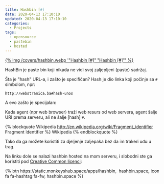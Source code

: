 ```yaml
---
title: Hashbin [#]
date: 2020-04-13 17:10:10
updated: 2020-04-13 17:10:10
categories:
  - Projects
tags:
  - opensource
  - pastebin
  - hosted
---
```


<a href="/opensource_projekat_radio_gracanica" aria-label="pročitaj" title="Hashbin [#]" data-pjax-state="">{% img /covers/hashbin.webp '"Hashbin [#]" "Hashbin [#]"' %}</a>

<!--more-->

HashBin je paste bin koji nikada ne vidi svoj zaljepljeni (paste) sadržaj.

Šta je "hash" URL-a, i zašto je specifičan? Hash je dio linka koji počinje sa `#` simbolom, npr:

```jinja #
http://webstranica.ba#hash-unos
```

A evo zašto je specijalan:

Kada agent (npr web browser) traži web resurs od web servera, agent šalje URI prema serveru, ali ne šalje [hash] `#`.

{% blockquote Wikipedia http://en.wikipedia.org/wiki/Fragment_identifier Fragment Identifier %}
Wikipedia
{% endblockquote %}

Tako da ga možete koristiti za djeljenje zaljepaka bez da im trakeri uđu u trag.

Na linku dole se nalazi hashbin hosted na mom serveru, i slobodni ste ga koristiti pod [Creative Common licenci](https://creativecommons.org/licenses/by-nc-sa/4.0/):

<p class="centar">{% btn https://static.monkeyshub.space/apps/hashbin, &nbsp;hashbin.space, icon fa fa-hashtag fa-fw, hashbin.space %}</p>
